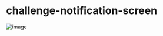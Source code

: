 # challenge-notification-screen
![image](https://user-images.githubusercontent.com/101347552/205162774-986eeee3-cc28-4fb4-a4ce-ffd8dd4dac2a.png)
